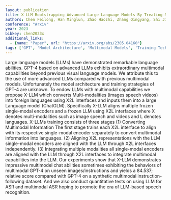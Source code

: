 ```yaml
---
layout: publication
title: X-LLM Bootstrapping Advanced Large Language Models By Treating Multi-modalities As Foreign Languages
authors: Chen Feilong, Han Minglun, Zhao Haozhi, Zhang Qingyang, Shi Jing, Xu Shuang, Xu Bo
conference: "Arxiv"
year: 2023
bibkey: chen2023x
additional_links:
  - {name: "Paper", url: "https://arxiv.org/abs/2305.04160"}
tags: ['GPT', 'Model Architecture', 'Multimodal Models', 'Training Techniques']
---
```

Large language models (LLMs) have demonstrated remarkable language abilities. GPT-4 based on advanced LLMs exhibits extraordinary multimodal capabilities beyond previous visual language models. We attribute this to the use of more advanced LLMs compared with previous multimodal models. Unfortunately the model architecture and training strategies of GPT-4 are unknown. To endow LLMs with multimodal capabilities we propose X-LLM which converts Multi-modalities (images speech videos) into foreign languages using X2L interfaces and inputs them into a large Language model (ChatGLM). Specifically X-LLM aligns multiple frozen single-modal encoders and a frozen LLM using X2L interfaces where X denotes multi-modalities such as image speech and videos and L denotes languages. X-LLMs training consists of three stages (1) Converting Multimodal Information The first stage trains each X2L interface to align with its respective single-modal encoder separately to convert multimodal information into languages. (2) Aligning X2L representations with the LLM single-modal encoders are aligned with the LLM through X2L interfaces independently. (3) Integrating multiple modalities all single-modal encoders are aligned with the LLM through X2L interfaces to integrate multimodal capabilities into the LLM. Our experiments show that X-LLM demonstrates impressive multimodel chat abilities sometimes exhibiting the behaviors of multimodal GPT-4 on unseen images/instructions and yields a 84.537; relative score compared with GPT-4 on a synthetic multimodal instruction-following dataset. And we also conduct quantitative tests on using LLM for ASR and multimodal ASR hoping to promote the era of LLM-based speech recognition.
